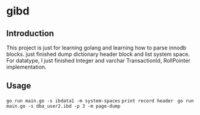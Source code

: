 # gibd
## Introduction
This project is just for learning golang and learning how to parse innodb blocks. just finished dump dictionary header block and list system space. For datatype, I just finished Integer and varchar TransactionId, RollPointer implementation.

## Usage
```go run main.go -s ibdata1 -m system-spaces```
```print record header ```
```go run main.go -s dba_user2.ibd -p 3 -m page-dump```